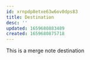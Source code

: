 ```yaml
---
id: xrnpdp8etxe63w6ov0dps83
title: Destination
desc: ''
updated: 1659680883489
created: 1659680875718
---
```


This is a merge note destination